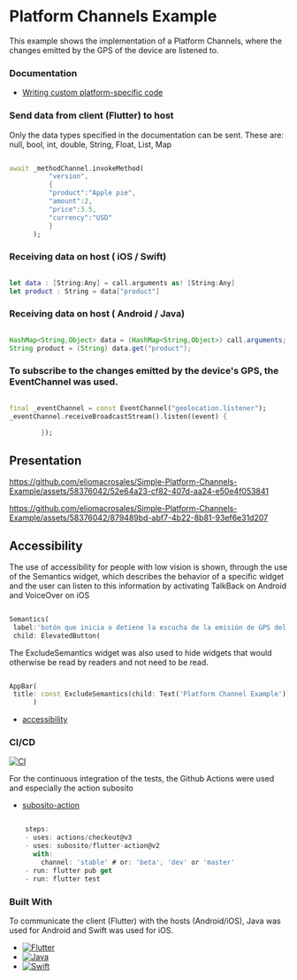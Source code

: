 
# Platform Channels Example


This example shows the implementation of a Platform Channels, where the changes emitted by the GPS of the device are listened to.


### Documentation

* [Writing custom platform-specific code](https://docs.flutter.dev/platform-integration/platform-channels)




### Send data from client (Flutter) to host

Only the data types specified in the documentation can be sent. These are:
null, bool, int, double, String, Float, List, Map

```dart

await _methodChannel.invokeMethod(
          "version",
          {
          "product":"Apple pie",
          "amount":2,
          "price":3.5,
          "currency":"USD"
          }
      );

```

### Receiving data on host ( iOS / Swift)

```swift

let data : [String:Any] = call.arguments as! [String:Any]
let product : String = data["product"]

```

### Receiving data on host ( Android / Java)

```java

HashMap<String,Object> data = (HashMap<String,Object>) call.arguments;
String product = (String) data.get("product");

```
### To subscribe to the changes emitted by the device's GPS, the EventChannel was used.

```dart

final _eventChannel = const EventChannel("geolocation.listener");
_eventChannel.receiveBroadcastStream().listen((event) {
        
        });

```

## Presentation


https://github.com/eliomacrosales/Simple-Platform-Channels-Example/assets/58376042/52e64a23-cf82-407d-aa24-e50e4f053841

https://github.com/eliomacrosales/Simple-Platform-Channels-Example/assets/58376042/879489bd-abf7-4b22-8b81-93ef6e31d207

## Accessibility
The use of accessibility for people with low vision is shown, through the use of the Semantics widget, which describes the behavior of a specific widget and the user can listen to this information by activating TalkBack on Android and VoiceOver on iOS

```dart

Semantics(
 label:'botón que inicia o detiene la escucha de la emisión de GPS del dispositivo',
 child: ElevatedButton(

```
The ExcludeSemantics widget was also used to hide widgets that would otherwise be read by readers and not need to be read.

```dart

AppBar(
 title: const ExcludeSemantics(child: Text('Platform Channel Example')),
      )

```

* [accessibility](https://esflutter.dev/docs/development/accessibility-and-localization/accessibility)



### CI/CD
[![CI](https://github.com/eliomacrosales/Simple-Platform-Channels-Example/actions/workflows/main.yml/badge.svg?branch=main)](https://github.com/eliomacrosales/Simple-Platform-Channels-Example/actions/workflows/main.yml)

For the continuous integration of the tests, the Github Actions were used and especially the action subosito
* [subosito-action](https://github.com/subosito/flutter-action)
```dart

    steps:
    - uses: actions/checkout@v3
    - uses: subosito/flutter-action@v2
      with:
        channel: 'stable' # or: 'beta', 'dev' or 'master'
    - run: flutter pub get
    - run: flutter test

```


### Built With

To communicate the client (Flutter) with the hosts (Android/iOS), Java was used for Android and Swift was used for iOS.

* [![Flutter][Flutter.image]][Flutter-url]
* [![Java][Java.image]][Java-url]
* [![Swift][Swift.image]][Swift-url]




[Flutter.image]: https://img.shields.io/badge/Flutter-02569B?style=for-the-badge&logo=flutter&logoColor=white
[Flutter-url]: https://docs.flutter.dev/platform-integration/platform-channels
[Java.image]: https://img.shields.io/badge/Java-ffca28?style=for-the-badge&logo=openjdk&logoColor=white
[Java-url]: https://www.java.com/en/
[Swift.image]: https://img.shields.io/badge/Swift-FA7343?style=for-the-badge&logo=swift&logoColor=white
[Swift-url]: https://www.swift.org/documentation/















